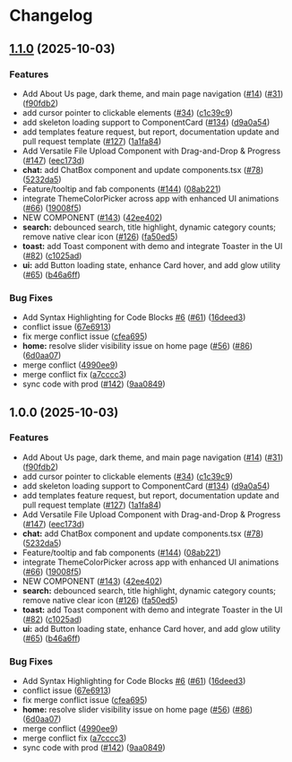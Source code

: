 # Changelog

## [1.1.0](https://github.com/fahimahammed/DevUI/compare/devui-v1.0.0...devui-v1.1.0) (2025-10-03)


### Features

* Add About Us page, dark theme, and main page navigation ([#14](https://github.com/fahimahammed/DevUI/issues/14)) ([#31](https://github.com/fahimahammed/DevUI/issues/31)) ([f90fdb2](https://github.com/fahimahammed/DevUI/commit/f90fdb2724cfcab723ad6ef7db99682a68dc3a2b))
* add cursor pointer to clickable elements ([#34](https://github.com/fahimahammed/DevUI/issues/34)) ([c1c39c9](https://github.com/fahimahammed/DevUI/commit/c1c39c9612d534cab51f4d2061d72642f2d9e78e))
* add skeleton loading support to ComponentCard ([#134](https://github.com/fahimahammed/DevUI/issues/134)) ([d9a0a54](https://github.com/fahimahammed/DevUI/commit/d9a0a54ac78cf1481e0b24f79657dc9a7994a3e7))
* add templates feature request, but report, documentation update and pull request template ([#127](https://github.com/fahimahammed/DevUI/issues/127)) ([1a1fa84](https://github.com/fahimahammed/DevUI/commit/1a1fa84def19f5028a4cace4242a2c2f84c9edf3))
* Add Versatile File Upload Component with Drag-and-Drop & Progress ([#147](https://github.com/fahimahammed/DevUI/issues/147)) ([eec173d](https://github.com/fahimahammed/DevUI/commit/eec173d7acbaf1644e01e221b7c0498b8a373e96))
* **chat:** add ChatBox component and update components.tsx ([#78](https://github.com/fahimahammed/DevUI/issues/78)) ([5232da5](https://github.com/fahimahammed/DevUI/commit/5232da5761bc17df2efeb1d58c3b7d1b8d609ba6))
* Feature/tooltip and fab components ([#144](https://github.com/fahimahammed/DevUI/issues/144)) ([08ab221](https://github.com/fahimahammed/DevUI/commit/08ab221118b8c6bcaa736f0eb5073758a047c28d))
* integrate ThemeColorPicker across app with enhanced UI animations ([#66](https://github.com/fahimahammed/DevUI/issues/66)) ([19008f5](https://github.com/fahimahammed/DevUI/commit/19008f5a96bdc8c57c4c0b305b80e90b13efe483))
* NEW COMPONENT ([#143](https://github.com/fahimahammed/DevUI/issues/143)) ([42ee402](https://github.com/fahimahammed/DevUI/commit/42ee4026e1cd9a54188e975674bf8b1d5b75f7eb))
* **search:** debounced search, title highlight, dynamic category counts; remove native clear icon ([#126](https://github.com/fahimahammed/DevUI/issues/126)) ([fa50ed5](https://github.com/fahimahammed/DevUI/commit/fa50ed556099cd9b10932a9fa728e491312661d8))
* **toast:** add Toast component with demo and integrate Toaster in the UI ([#82](https://github.com/fahimahammed/DevUI/issues/82)) ([c1025ad](https://github.com/fahimahammed/DevUI/commit/c1025ad274aeb05118dbbd9bab3c77002b0cb222))
* **ui:** add Button loading state, enhance Card hover, and add glow utility ([#65](https://github.com/fahimahammed/DevUI/issues/65)) ([b46a6ff](https://github.com/fahimahammed/DevUI/commit/b46a6ff2717400fc86c92ba06ad85f0ab7f7d053))


### Bug Fixes

* Add Syntax Highlighting for Code Blocks [#6](https://github.com/fahimahammed/DevUI/issues/6) ([#61](https://github.com/fahimahammed/DevUI/issues/61)) ([16deed3](https://github.com/fahimahammed/DevUI/commit/16deed3a357765ea0a2d5a5bdbf154614070eb58))
* conflict issue ([67e6913](https://github.com/fahimahammed/DevUI/commit/67e6913db58b5ea2c51e72ba218e15afbc667762))
* fix merge conflict issue ([cfea695](https://github.com/fahimahammed/DevUI/commit/cfea6956d0209c217d4349048d4393f746f6ecea))
* **home:** resolve slider visibility issue on home page ([#56](https://github.com/fahimahammed/DevUI/issues/56)) ([#86](https://github.com/fahimahammed/DevUI/issues/86)) ([6d0aa07](https://github.com/fahimahammed/DevUI/commit/6d0aa07bb0503d2916215d415a2ccf2ce727061b))
* merge conflict ([4990ee9](https://github.com/fahimahammed/DevUI/commit/4990ee91c9a86ab5a153e5c17c283093bef921c6))
* merge conflict fix ([a7cccc3](https://github.com/fahimahammed/DevUI/commit/a7cccc3a31bcd9589bd315abf84223ff6af85cc0))
* sync code with prod  ([#142](https://github.com/fahimahammed/DevUI/issues/142)) ([9aa0849](https://github.com/fahimahammed/DevUI/commit/9aa0849e463740a458080dbc96c220568335c6ec))

## 1.0.0 (2025-10-03)


### Features

* Add About Us page, dark theme, and main page navigation ([#14](https://github.com/fahimahammed/DevUI/issues/14)) ([#31](https://github.com/fahimahammed/DevUI/issues/31)) ([f90fdb2](https://github.com/fahimahammed/DevUI/commit/f90fdb2724cfcab723ad6ef7db99682a68dc3a2b))
* add cursor pointer to clickable elements ([#34](https://github.com/fahimahammed/DevUI/issues/34)) ([c1c39c9](https://github.com/fahimahammed/DevUI/commit/c1c39c9612d534cab51f4d2061d72642f2d9e78e))
* add skeleton loading support to ComponentCard ([#134](https://github.com/fahimahammed/DevUI/issues/134)) ([d9a0a54](https://github.com/fahimahammed/DevUI/commit/d9a0a54ac78cf1481e0b24f79657dc9a7994a3e7))
* add templates feature request, but report, documentation update and pull request template ([#127](https://github.com/fahimahammed/DevUI/issues/127)) ([1a1fa84](https://github.com/fahimahammed/DevUI/commit/1a1fa84def19f5028a4cace4242a2c2f84c9edf3))
* Add Versatile File Upload Component with Drag-and-Drop & Progress ([#147](https://github.com/fahimahammed/DevUI/issues/147)) ([eec173d](https://github.com/fahimahammed/DevUI/commit/eec173d7acbaf1644e01e221b7c0498b8a373e96))
* **chat:** add ChatBox component and update components.tsx ([#78](https://github.com/fahimahammed/DevUI/issues/78)) ([5232da5](https://github.com/fahimahammed/DevUI/commit/5232da5761bc17df2efeb1d58c3b7d1b8d609ba6))
* Feature/tooltip and fab components ([#144](https://github.com/fahimahammed/DevUI/issues/144)) ([08ab221](https://github.com/fahimahammed/DevUI/commit/08ab221118b8c6bcaa736f0eb5073758a047c28d))
* integrate ThemeColorPicker across app with enhanced UI animations ([#66](https://github.com/fahimahammed/DevUI/issues/66)) ([19008f5](https://github.com/fahimahammed/DevUI/commit/19008f5a96bdc8c57c4c0b305b80e90b13efe483))
* NEW COMPONENT ([#143](https://github.com/fahimahammed/DevUI/issues/143)) ([42ee402](https://github.com/fahimahammed/DevUI/commit/42ee4026e1cd9a54188e975674bf8b1d5b75f7eb))
* **search:** debounced search, title highlight, dynamic category counts; remove native clear icon ([#126](https://github.com/fahimahammed/DevUI/issues/126)) ([fa50ed5](https://github.com/fahimahammed/DevUI/commit/fa50ed556099cd9b10932a9fa728e491312661d8))
* **toast:** add Toast component with demo and integrate Toaster in the UI ([#82](https://github.com/fahimahammed/DevUI/issues/82)) ([c1025ad](https://github.com/fahimahammed/DevUI/commit/c1025ad274aeb05118dbbd9bab3c77002b0cb222))
* **ui:** add Button loading state, enhance Card hover, and add glow utility ([#65](https://github.com/fahimahammed/DevUI/issues/65)) ([b46a6ff](https://github.com/fahimahammed/DevUI/commit/b46a6ff2717400fc86c92ba06ad85f0ab7f7d053))


### Bug Fixes

* Add Syntax Highlighting for Code Blocks [#6](https://github.com/fahimahammed/DevUI/issues/6) ([#61](https://github.com/fahimahammed/DevUI/issues/61)) ([16deed3](https://github.com/fahimahammed/DevUI/commit/16deed3a357765ea0a2d5a5bdbf154614070eb58))
* conflict issue ([67e6913](https://github.com/fahimahammed/DevUI/commit/67e6913db58b5ea2c51e72ba218e15afbc667762))
* fix merge conflict issue ([cfea695](https://github.com/fahimahammed/DevUI/commit/cfea6956d0209c217d4349048d4393f746f6ecea))
* **home:** resolve slider visibility issue on home page ([#56](https://github.com/fahimahammed/DevUI/issues/56)) ([#86](https://github.com/fahimahammed/DevUI/issues/86)) ([6d0aa07](https://github.com/fahimahammed/DevUI/commit/6d0aa07bb0503d2916215d415a2ccf2ce727061b))
* merge conflict ([4990ee9](https://github.com/fahimahammed/DevUI/commit/4990ee91c9a86ab5a153e5c17c283093bef921c6))
* merge conflict fix ([a7cccc3](https://github.com/fahimahammed/DevUI/commit/a7cccc3a31bcd9589bd315abf84223ff6af85cc0))
* sync code with prod  ([#142](https://github.com/fahimahammed/DevUI/issues/142)) ([9aa0849](https://github.com/fahimahammed/DevUI/commit/9aa0849e463740a458080dbc96c220568335c6ec))
